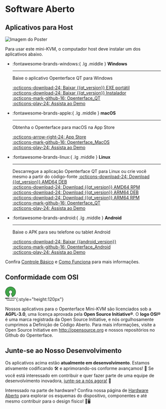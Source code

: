 # Software Aberto

## Aplicativos para Host

<div class="container">
    <img src="/images/product/win_qt_app.webp" alt="Imagem do Poster" class="poster-image-shadow">
</div>

Para usar este mini-KVM, o computador host deve instalar um dos aplicativos abaixo.

<div class="grid cards" markdown>

-   :fontawesome-brands-windows:{ .lg .middle } __Windows__

    ---

    Baixe o aplicativo Openterface QT para Windows

    [:octicons-download-24: Baixar {{qt_version}} EXE portátil](https://github.com/TechxArtisanStudio/Openterface_QT/releases/download/{{qt_version}}/openterfaceQT.windows.amd64.installer.exe)  <br>
    [:octicons-download-24: Baixar {{qt_version}} Instalador](https://github.com/TechxArtisanStudio/Openterface_QT/releases/download/{{qt_version}}/openterfaceQT-portable.exe)  <br>
    [:octicons-mark-github-16: Openterface_QT](https://github.com/TechxArtisanStudio/Openterface_QT)  <br>
    [:octicons-play-24: Assista ao Demo](https://youtu.be/ERzpGtRvP2o?si=e9k402f0nxsD8o2j)

-   :fontawesome-brands-apple:{ .lg .middle } __macOS__

    ---

    Obtenha o Openterface para macOS na App Store

    [:octicons-arrow-right-24: App Store](http://appstore.com/mac/openterface) <br>
    [:octicons-mark-github-16: Openterface_MacOS](https://github.com/TechxArtisanStudio/Openterface_MacOS)  <br>
    [:octicons-play-24: Assista ao Demo](https://youtu.be/m7OpUem0zqY?si=tclfl0Jl77tmE6_e)

-   :fontawesome-brands-linux:{ .lg .middle } __Linux__

    ---

    Descarregue a aplicação Openterface QT para Linux ou crie você mesmo a partir do código-fonte
    [:octicons-download-24: Download {{qt_version}} AMD64 DEB](https://github.com/TechxArtisanStudio/Openterface_QT/releases/download/{{qt_version}}/openterfaceQT.linux.amd64.deb)  <br>
    [:octicons-download-24: Download {{qt_version}} AMD64 RPM](https://github.com/TechxArtisanStudio/Openterface_QT/releases/download/{{qt_version}}/openterfaceQT.linux.amd64.rpm)  <br>
    [:octicons-download-24: Download {{qt_version}} ARM64 DEB](https://github.com/TechxArtisanStudio/Openterface_QT/releases/download/{{qt_version}}/openterfaceQT.linux.arm64.deb)  <br>
    [:octicons-download-24: Download {{qt_version}} ARM64 RPM](https://github.com/TechxArtisanStudio/Openterface_QT/releases/download/{{qt_version}}/openterfaceQT.linux.arm64.rpm)  <br>
    [:octicons-mark-github-16: Openterface_QT](https://github.com/TechxArtisanStudio/Openterface_QT)  <br>
    [:octicons-play-24: Assista ao Demo](https://youtu.be/_ScpI6TC0Pk?si=FSg7A2zmST8QbFec)

-   :fontawesome-brands-android:{ .lg .middle } __Android__

    ---
    
    Baixe o APK para seu telefone ou tablet Android

    [:octicons-download-24: Baixar {{android_version}}](https://github.com/TechxArtisanStudio/Openterface_Android/releases/download/{{android_version}}/OpenterfaceAndroid-release.apk)  <br>
    [:octicons-mark-github-16: Openterface_Android](https://github.com/TechxArtisanStudio/Openterface_Android)  <br>
    [:octicons-play-24: Assista ao Demo](https://x.com/TechxArtisan/status/1825460088922071398)

</div>

Confira [Controle Básico](/basic) e [Como Funciona](/how-it-works) para mais informações.

## Conformidade com OSI

![Open Source Initiative®](images/trademark/open-source-initiative.svg){:style="height:120px"}

Nossos aplicativos para o Openterface Mini-KVM são licenciados sob a **AGPL-3.0**, uma licença aprovada pela **Open Source Initiative®**. O **logo OSI®** é uma marca registrada da Open Source Initiative, e nós orgulhosamente cumprimos a Definição de Código Aberto. Para mais informações, visite a Open Source Initiative em http://opensource.org e nossos repositórios no Github do Openterface.

## Junte-se ao Nosso Desenvolvimento

Os aplicativos acima estão **atualmente em desenvolvimento**. Estamos ativamente codificando 🛠️ e aprimorando-os conforme avançamos! 💪 Se você está interessado em contribuir e quer fazer parte de uma equipe de desenvolvimento inovadora, [junte-se a nós agora!](mailto:info@techxartisan.com) 🚀

Interessado na parte de hardware? Confira nossa página de [Hardware Aberto](/open-hardware) para explorar os esquemas do dispositivo, componentes e até mesmo contribuir para o design físico! 🔧🖥️